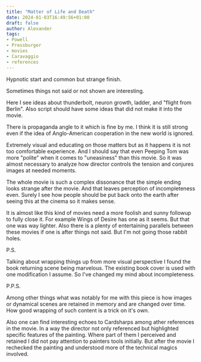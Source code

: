 ```yaml
---
title: "Matter of Life and Death"
date: 2024-01-03T16:49:56+01:00
draft: false
author: Alexander
tags:
- Powell
- Pressburger
- movies
- Caravaggio
- references
---
```


Hypnotic start and common but strange finish.

Sometimes things not said or not shown are interesting.

Here I see ideas about thunderbolt, neuron growth, ladder, and "flight from Berlin".
Also script should have some ideas that did not make it into the movie.

There is propaganda angle to it which is fine by me. I think it is still strong even if the idea of Anglo-American cooperation in the new world is ignored.

Extremely visual and educating on those matters but as it happens it is not too comfortable experience.
And I should say that even Peeping Tom was more "polite" when it comes to "uneasiness" than this movie.
So it was almost necessary to analyze how director controls the tension and conjures images at needed moments.

The whole movie is such a complex dissonance that the simple ending
looks strange after the movie.
And that leaves perception of incompleteness even.
Surely I see how people should be put back onto the earth after seeing this at the cinema so it makes sense.

It is almost like this kind of movies need a more foolish and sunny followup to fully close it.
For example Wings of Desire has one as it seems. But that one was way lighter.
Also there is a plenty of entertaining parallels between these movies if one is after things not said.
But I'm not going those rabbit holes.

P.S.

Talking about wrapping things up from more visual perspective I found the book returning scene being marvelous.
The existing book cover is used with one modification I assume.
So I've changed my mind about incompleteness.

P.P.S.

Among other things what was notably for me with this piece is how images or dynamical scenes are retained in memory and are changed over time.
How good wrapping of such content is a trick on it's own.

Also one can find interesting echoes to Cardsharps among ather references in the movie.
In a way the director not only referenced but highlighted specific features of the painting.
Where part of them I perceived and retained I did not pay attention to painters tools initially.
But after the movie I rechecked the painting and understood more of the technical magics involved.
